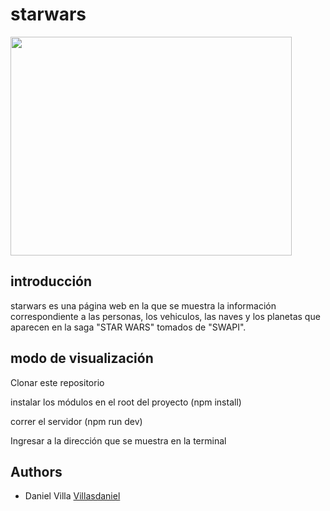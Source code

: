 # starwars

<img src="https://github.com/svilladaniel/starwars/blob/main/src/assets/starwars.jpg" width="450" height="350">

## introducción
starwars es una página web en la que se muestra la información correspondiente a las personas, los vehiculos, las naves y los planetas que aparecen en la saga "STAR WARS" tomados de "SWAPI".

## modo de visualización

Clonar este repositorio

instalar los módulos en el root del proyecto (npm install)

correr el servidor (npm run dev)

Ingresar a la dirección que se muestra en la terminal

## Authors
* Daniel Villa [Villasdaniel](https://github.com/Villasdaniel)